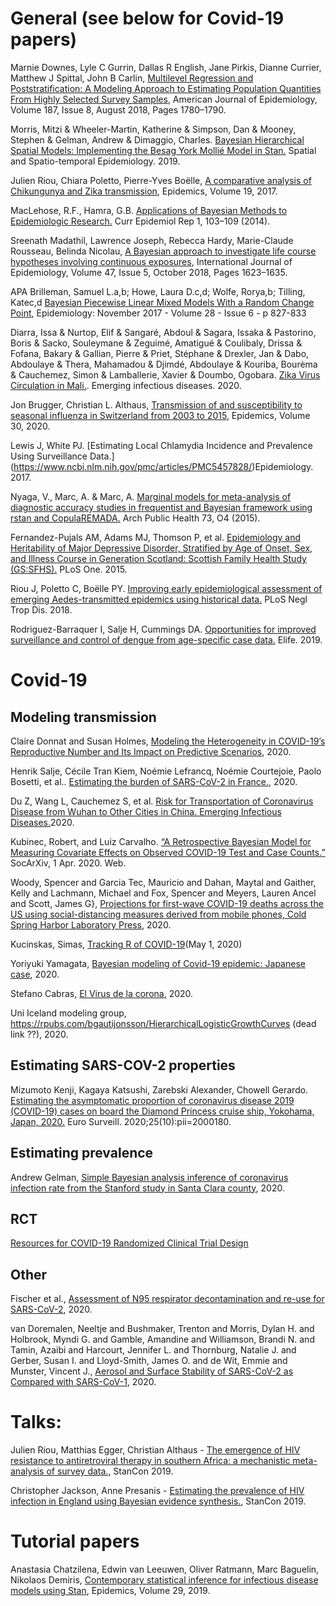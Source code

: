 # General (see below for Covid-19 papers)

Marnie Downes, Lyle C Gurrin, Dallas R English, Jane Pirkis, Dianne Currier, Matthew J Spittal, John B Carlin, [Multilevel Regression and Poststratification: A Modeling Approach to Estimating Population Quantities From Highly Selected Survey Samples](https://doi.org/10.1093/aje/kwy070), American Journal of Epidemiology, Volume 187, Issue 8, August 2018, Pages 1780–1790.

Morris, Mitzi & Wheeler-Martin, Katherine & Simpson, Dan & Mooney, Stephen & Gelman, Andrew & Dimaggio, Charles. [Bayesian Hierarchical Spatial Models: Implementing the Besag York Mollié Model in Stan.](https://www.researchgate.net/publication/335146143_Bayesian_Hierarchical_Spatial_Models_Implementing_the_Besag_York_Mollie_Model_in_Stan) Spatial and Spatio-temporal Epidemiology. 2019.

Julien Riou, Chiara Poletto, Pierre-Yves Boëlle, [A comparative analysis of Chikungunya and Zika transmission](https://www.sciencedirect.com/science/article/pii/S1755436517300014), Epidemics, Volume 19, 2017.

MacLehose, R.F., Hamra, G.B. [Applications of Bayesian Methods to Epidemiologic Research.](https://doi.org/10.1007/s40471-014-0019-z) Curr Epidemiol Rep 1, 103–109 (2014). 

Sreenath Madathil, Lawrence Joseph, Rebecca Hardy, Marie-Claude Rousseau, Belinda Nicolau, [A Bayesian approach to investigate life course hypotheses involving continuous exposures](https://doi.org/10.1093/ije/dyy107), International Journal of Epidemiology, Volume 47, Issue 5, October 2018, Pages 1623–1635.

APA Brilleman, Samuel L.a,b; Howe, Laura D.c,d; Wolfe, Rorya,b; Tilling, Katec,d [Bayesian Piecewise Linear Mixed Models With a Random Change Point](https://journals.lww.com/epidem/fulltext/2017/11000/Bayesian_Piecewise_Linear_Mixed_Models_With_a.10.aspx), Epidemiology: November 2017 - Volume 28 - Issue 6 - p 827-833

Diarra, Issa & Nurtop, Elif & Sangaré, Abdoul & Sagara, Issaka & Pastorino, Boris & Sacko, Souleymane & Zeguimé, Amatigué & Coulibaly, Drissa & Fofana, Bakary & Gallian, Pierre & Priet, Stéphane & Drexler, Jan & Dabo, Abdoulaye & Thera, Mahamadou & Djimdé, Abdoulaye & Kouriba, Bourèma & Cauchemez, Simon & Lamballerie, Xavier & Doumbo, Ogobara. [Zika Virus Circulation in Mali.](https://www.researchgate.net/publication/341080972_Zika_Virus_Circulation_in_Mali). Emerging infectious diseases. 2020.

Jon Brugger, Christian L. Althaus, [Transmission of and susceptibility to seasonal influenza in Switzerland from 2003 to 2015](https://doi.org/10.1016/j.epidem.2019.100373), Epidemics, Volume 30, 2020.

Lewis J, White PJ. [Estimating Local Chlamydia Incidence and Prevalence Using Surveillance Data.] (https://www.ncbi.nlm.nih.gov/pmc/articles/PMC5457828/)Epidemiology. 2017.

Nyaga, V., Marc, A. & Marc, A. [Marginal models for meta-analysis of diagnostic accuracy studies in frequentist and Bayesian framework using rstan and CopulaREMADA.](https://doi.org/10.1186/2049-3258-73-S1-O4) Arch Public Health 73, O4 (2015). 

Fernandez-Pujals AM, Adams MJ, Thomson P, et al. [Epidemiology and Heritability of Major Depressive Disorder, Stratified by Age of Onset, Sex, and Illness Course in Generation Scotland: Scottish Family Health Study (GS:SFHS).](https://www.ncbi.nlm.nih.gov/pmc/articles/PMC4646689/) PLoS One. 2015.

Riou J, Poletto C, Boëlle PY. [Improving early epidemiological assessment of emerging Aedes-transmitted epidemics using historical data.](https://www.ncbi.nlm.nih.gov/pmc/articles/PMC6002135/) PLoS Negl Trop Dis. 2018.

Rodriguez-Barraquer I, Salje H, Cummings DA. [Opportunities for improved surveillance and control of dengue from age-specific case data.](https://www.ncbi.nlm.nih.gov/pmc/articles/PMC6579519/) Elife. 2019.


# Covid-19

## Modeling transmission

Claire Donnat and Susan Holmes, [Modeling the Heterogeneity in COVID-19’s Reproductive
Number and Its Impact on Predictive Scenarios](https://arxiv.org/pdf/2004.05272.pdf), 2020.

Henrik Salje, Cécile Tran Kiem, Noémie Lefrancq, Noémie Courtejoie, Paolo Bosetti, et al.. [Estimating the burden of SARS-CoV-2 in France.](https://hal-pasteur.archives-ouvertes.fr/pasteur-02548181/), 2020.

Du Z, Wang L, Cauchemez S, et al. [Risk for Transportation of Coronavirus Disease from Wuhan to Other Cities in China. Emerging Infectious Diseases.](https://wwwnc.cdc.gov/eid/article/26/5/20-0146_article)2020.

Kubinec, Robert, and Luiz Carvalho. [“A Retrospective Bayesian Model for Measuring Covariate Effects on Observed COVID-19 Test and Case Counts.”](https://osf.io/preprints/socarxiv/jp4wk) SocArXiv, 1 Apr. 2020. Web.

Woody, Spencer and Garcia Tec, Mauricio and Dahan, Maytal and Gaither, Kelly and Lachmann, Michael and Fox, Spencer and Meyers, Lauren Ancel and Scott, James G}, [Projections for first-wave COVID-19 deaths across the US using social-distancing measures derived from mobile phones, Cold Spring Harbor Laboratory Press](https://www.medrxiv.org/content/early/2020/04/26/2020.04.16.20068163), 2020.

Kucinskas, Simas, [Tracking R of COVID-19](https://ssrn.com/abstract=3581633)(May 1, 2020)

Yoriyuki Yamagata, [Bayesian modeling of Covid-19 epidemic: Japanese case](https://github.com/yoriyuki/BayesianCOVID19/blob/master/paper/BayesianCOVID-19.pdf), 2020.

Stefano Cabras, [El Virus de la corona](https://scabras.github.io/cvirus/index.html#model-for-marginal-counts-cases), 2020.

Uni Iceland modeling group, https://rpubs.com/bgautijonsson/HierarchicalLogisticGrowthCurves (dead link ??), 2020.


## Estimating SARS-COV-2 properties

Mizumoto Kenji, Kagaya Katsushi, Zarebski Alexander, Chowell Gerardo. [Estimating the asymptomatic proportion of coronavirus disease 2019 (COVID-19) cases on board the Diamond Princess cruise ship, Yokohama, Japan, 2020.](https://www.eurosurveillance.org/content/10.2807/1560-7917.ES.2020.25.10.2000180) Euro Surveill. 2020;25(10):pii=2000180.

## Estimating prevalence

Andrew Gelman, [Simple Bayesian analysis inference of coronavirus infection rate from the Stanford study in Santa Clara county](https://statmodeling.stat.columbia.edu/2020/05/01/simple-bayesian-analysis-inference-of-coronavirus-infection-rate-from-the-stanford-study-in-santa-clara-county/), 2020.


## RCT
[Resources for COVID-19 Randomized Clinical Trial Design
](http://hbiostat.org/proj/covid19/)

## Other
Fischer et al., [Assessment of N95 respirator decontamination and re-use for SARS-CoV-2](https://www.medrxiv.org/content/10.1101/2020.04.11.20062018v1.full.pdf), 2020.

van Doremalen, Neeltje and Bushmaker, Trenton and Morris, Dylan H. and Holbrook, Myndi G. and Gamble, Amandine and Williamson, Brandi N. and Tamin, Azaibi and Harcourt, Jennifer L. and Thornburg, Natalie J. and Gerber, Susan I. and Lloyd-Smith, James O. and de Wit, Emmie and Munster, Vincent J., [Aerosol and Surface Stability of SARS-CoV-2 as Compared with SARS-CoV-1](https://www.nejm.org/doi/10.1056/NEJMc2004973), 2020.

# Talks:

Julien Riou, Matthias Egger, Christian Althaus - [The emergence of HIV resistance to antiretroviral therapy in southern Africa: a mechanistic meta-analysis of survey data.](https://www.youtube.com/watch?v=KH4jN9EBTtE), StanCon 2019.

Christopher Jackson, Anne Presanis - [Estimating the prevalence of HIV infection in England using Bayesian evidence synthesis.](https://www.youtube.com/watch?v=KH4jN9EBTtE), StanCon 2019. 

# Tutorial papers

Anastasia Chatzilena, Edwin van Leeuwen, Oliver Ratmann, Marc Baguelin, Nikolaos Demiris, [Contemporary statistical inference for infectious disease models using Stan](https://doi.org/10.1016/j.epidem.2019.100367), Epidemics, Volume 29, 2019.

